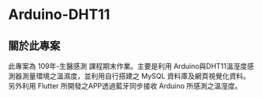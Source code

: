 # Arduino-DHT11

## 關於此專案

此專案為 109年-生醫感測 課程期末作業。主要是利用 Arduino與DHT11溫溼度感測器測量環境之溫濕度，並利用自行搭建之 MySQL 資料庫及網頁視覺化資料。另外利用 Flutter 所開發之APP透過藍牙同步接收 Arduino 所感測之溫溼度。
